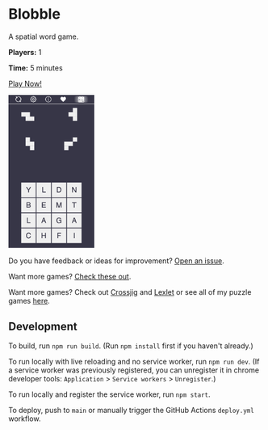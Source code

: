 # Blobble

A spatial word game.

**Players:** 1

**Time:** 5 minutes

[Play Now!](https://skedwards88.github.io/blobble/)

<img src="src/images/screenshots/blobble_new_720x1280.png" alt="game icon" width="170"/>

Do you have feedback or ideas for improvement? [Open an issue](https://github.com/skedwards88/blobble/issues/new).

Want more games? [Check these out](https://skedwards88.github.io/).

Want more games? Check out [Crossjig](https://crossjig.com) and [Lexlet](https://lexlet.com) or see all of my puzzle games [here](https://skedwards88.github.io/).

## Development

To build, run `npm run build`. (Run `npm install` first if you haven't already.)

To run locally with live reloading and no service worker, run `npm run dev`. (If a service worker was previously registered, you can unregister it in chrome developer tools: `Application` > `Service workers` > `Unregister`.)

To run locally and register the service worker, run `npm start`.

To deploy, push to `main` or manually trigger the GitHub Actions `deploy.yml` workflow.
